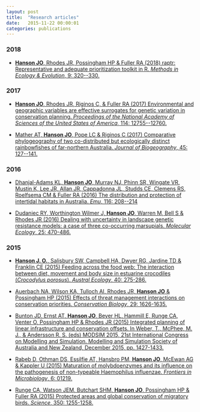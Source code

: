 ```yaml
---
layout: post
title:  "Research articles"
date:   2015-11-22 00:00:01
categories: publications
---
```


### 2018

* [**Hanson JO**, Rhodes JR, Possingham HP & Fuller RA (2018) raptr: Representative and adequate prioritization toolkit in R. _Methods in Ecology & Evolution_, 9: 320--330.](https://doi.org/10.1111/2041-210X.12862)

### 2017

* [**Hanson JO**, Rhodes JR, Riginos C, & Fuller RA (2017) Environmental and geographic variables are effective surrogates for genetic variation in conservation planning. _Proceedings of the National Academy of Sciences of the United States of America_, 114: 12755--12760.](https://dx.doi.org/10.1073/pnas.1711009114)

* [Mather AT, **Hanson JO**, Pope LC & Riginos C (2017) Comparative phylogeography of two co-distributed but ecologically distinct rainbowfishes of far-northern Australia. _Journal of Biogeography_, 45: 127--141.](https://dx.doi.org/10.1111/jbi.13117)

### 2016

* [Dhanjal-Adams KL, **Hanson JO**, Murray NJ, Phinn SR, Wingate VR, Mustin K, Lee JR, Allan JR, Cappadonna JL, Studds CE, Clemens RS, Roelfsema CM & Fuller RA (2016) The distribution and protection of intertidal habitats in Australia. _Emu_, 116: 208--214 ](https://doi.org/10.1071/MU15046)


* [Dudaniec RY, Worthington Wilmer J, **Hanson JO**, Warren M, Bell S & Rhodes JR (2016) Dealing with uncertainty in landscape genetic resistance models: a case of three co-occurring marsupials. _Molecular Ecology_, 25: 470-486.](http://dx.doi.org/10.1111/mec.13482)

### 2015

* [**Hanson J. O.**, Salisbury SW, Campbell HA, Dwyer RG, Jardine TD & Franklin CE (2015) Feeding across the food web: The interaction between diet, movement and body size in estuarine crocodiles (_Crocodylus porosus_). _Austral Ecology_, 40: 275-286.](http://dx.doi.org/10.1111/aec.12212)

* [Auerbach NA, Wilson KA, Tulloch AI, Rhodes JR, **Hanson JO** & Possingham HP (2015) Effects of threat management interactions on conservation priorities. _Conservation Biology_, 29: 1626-1635.](http://dx.doi.org/10.1111/cobi.12551)

* [Bunton JD, Ernst AT, **Hanson JO**, Beyer HL, Hammill E, Runge CA, Venter O, Possingham HP & Rhodes JR (2015) Integrated planning of linear infrastructure and conservation offsets. In Weber, T., McPhee, M. J., & Andersson R. S. (eds) MODSIM 2015, 21st International Congress on Modelling and Simulation. Modelling and Simulation Society of Australia and New Zealand, December 2015, pp. 1427-1433.](http://www.mssanz.org.au/modsim2015/F13/bunton.pdf)

* [Rabeb D, Othman DS, Essilfie AT, Hansbro PM, **Hanson JO**, McEwan AG & Kappler U (2015) Maturation of molybdoenzymes and its influence on the pathogenesis of non-typeable Haemophilus influenzae. _Frontiers in Microbiology_, 6: 01219.](http://dx.doi.org/10.3389/fmicb.2015.01219)

* [Runge CA, Watson JEM, Butchart SHM, **Hanson JO**, Possingham HP & Fuller RA (2015) Protected areas and global conservation of migratory birds. _Science_, 350: 1255-1258.](http://www.sciencemag.org/content/350/6265/1255.abstract)
